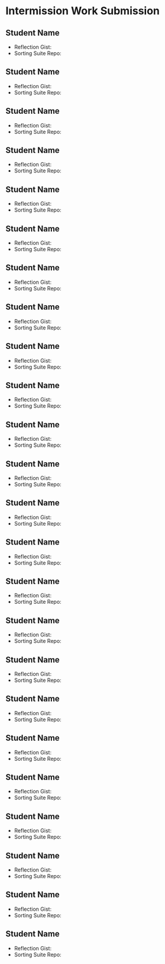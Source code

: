 # Intermission Work Submission

## Student Name

* Reflection Gist: 
* Sorting Suite Repo: 

## Student Name

* Reflection Gist: 
* Sorting Suite Repo: 

## Student Name

* Reflection Gist: 
* Sorting Suite Repo: 

## Student Name

* Reflection Gist: 
* Sorting Suite Repo: 

## Student Name

* Reflection Gist: 
* Sorting Suite Repo: 

## Student Name

* Reflection Gist: 
* Sorting Suite Repo: 

## Student Name

* Reflection Gist: 
* Sorting Suite Repo: 

## Student Name

* Reflection Gist: 
* Sorting Suite Repo: 

## Student Name

* Reflection Gist: 
* Sorting Suite Repo: 

## Student Name

* Reflection Gist: 
* Sorting Suite Repo: 

## Student Name

* Reflection Gist: 
* Sorting Suite Repo: 

## Student Name

* Reflection Gist: 
* Sorting Suite Repo: 

## Student Name

* Reflection Gist: 
* Sorting Suite Repo: 

## Student Name

* Reflection Gist: 
* Sorting Suite Repo: 

## Student Name

* Reflection Gist: 
* Sorting Suite Repo: 

## Student Name

* Reflection Gist: 
* Sorting Suite Repo: 

## Student Name

* Reflection Gist: 
* Sorting Suite Repo: 

## Student Name

* Reflection Gist: 
* Sorting Suite Repo: 

## Student Name

* Reflection Gist: 
* Sorting Suite Repo: 

## Student Name

* Reflection Gist: 
* Sorting Suite Repo: 

## Student Name

* Reflection Gist: 
* Sorting Suite Repo: 

## Student Name

* Reflection Gist: 
* Sorting Suite Repo: 

## Student Name

* Reflection Gist: 
* Sorting Suite Repo: 

## Student Name

* Reflection Gist: 
* Sorting Suite Repo: 
